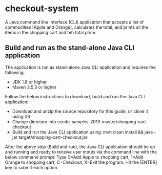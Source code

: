 # checkout-system
A Java command line interface (CLI) application that accepts a list of commodities [Apple and Orange], calculates the total, and prints all the items in the shopping cart and teh total price.

## Build and run as the stand-alone Java CLI application
The application is run as stand-alone Java CLI application and requires the following:
- JDK 1.8 or higher
- Maven 3.5.3 or higher

Follow the below instructions to download, build and run the Java CLI application:
- Download and unzip the source repository for this guide, or clone it using Git
- Change directory into ccode-samples-2019-master/shopping-cart-checkout
- Build and run the Java CLI application using: mvn clean install && java -jar target/shopping-cart-checkout.jar

After the above step (Build and run), the Java CLI application should be up and running and ready to receive user inputs via the command line with the below command prompt:
Type 0=Add Apple to shopping cart, 1=Add Orange to shopping cart, C=Checkout, X=Exit the program. Hit the [ENTER] key to submit each option.
